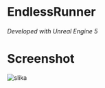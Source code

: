 # EndlessRunner

###### Developed with Unreal Engine 5

# Screenshot

![slika](https://github.com/user-attachments/assets/47758cb0-4143-4960-ab92-4e66c8e94e10)
